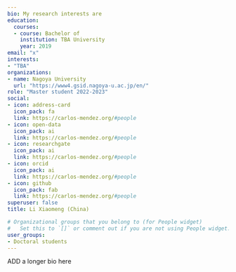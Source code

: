 ```yaml
---
bio: My research interests are 
education:
  courses:
  - course: Bachelor of 
    institution: TBA University
    year: 2019
email: "x"
interests:
- "TBA"
organizations:
- name: Nagoya University
  url: "https://www4.gsid.nagoya-u.ac.jp/en/"
role: "Master student 2022-2023"
social:
- icon: address-card
  icon_pack: fa
  link: https://carlos-mendez.org/#people
- icon: open-data
  icon_pack: ai
  link: https://carlos-mendez.org/#people
- icon: researchgate
  icon_pack: ai
  link: https://carlos-mendez.org/#people
- icon: orcid
  icon_pack: ai
  link: https://carlos-mendez.org/#people
- icon: github
  icon_pack: fab
  link: https://carlos-mendez.org/#people
superuser: false
title: Li Xiaomeng (China)

# Organizational groups that you belong to (for People widget)
#   Set this to `[]` or comment out if you are not using People widget.
user_groups:
- Doctoral students
---
```


ADD a longer bio here
